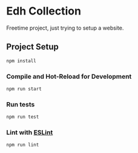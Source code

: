 # Edh Collection 

Freetime project, just trying to setup a website.

## Project Setup

```sh
npm install
```

### Compile and Hot-Reload for Development

```sh
npm run start
```
### Run tests

```sh
npm run test
```


### Lint with [ESLint](https://eslint.org/)

```sh
npm run lint
```
